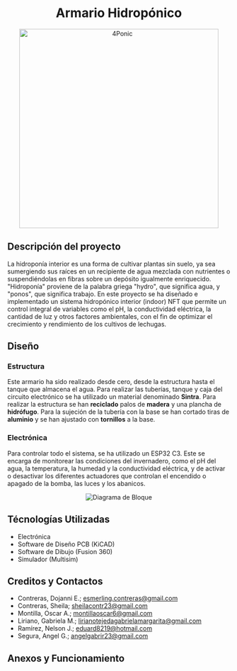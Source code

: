 <div align="center">
  <h1 align="center">Armario Hidropónico</h1>
  <img height="450px" src="https://github.com/Escondol/Armario-Hidro/assets/86692164/91512669-405f-489a-8807-8430636d0057" alt="4Ponic">
</div>

## Descripción del proyecto
La hidroponía interior es una forma de cultivar plantas sin suelo, ya sea sumergiendo sus raíces en un recipiente de agua mezclada con nutrientes o suspendiéndolas en fibras sobre un depósito igualmente enriquecido. "Hidroponía" proviene de la palabra griega "hydro", que significa agua, y "ponos", que significa trabajo. En este proyecto se ha diseñado e implementado un sistema hidropónico interior (indoor) NFT que permite un control integral de variables como el pH, la conductividad eléctrica, la cantidad de luz y otros factores ambientales, con el fin de optimizar el crecimiento y rendimiento de los cultivos de lechugas.

## Diseño
### Estructura
Este armario ha sido realizado desde cero, desde la estructura hasta el tanque que almacena el agua.
Para realizar las tuberías, tanque y caja del circuito electrónico se ha utilizado un material denominado **Sintra**.
Para realizar la estructura se han **reciclado** palos de **madera** y una plancha de **hidrófugo**.
Para la sujeción de la tubería con la base se han cortado tiras de **aluminio** y se han ajustado con **tornillos** a la base.

### Electrónica
Para controlar todo el sistema, se ha utilizado un ESP32 C3. Este se encarga de monitorear las condiciones del invernadero, como el pH del agua, la temperatura, la humedad y la conductividad eléctrica, y de activar o desactivar los diferentes actuadores que controlan el encendido o apagado de la bomba, las luces y los abanicos.
<div align="center">
<img src="https://github.com/Escondol/Armario-Hidro/assets/86692164/67170b69-71ed-4654-93c1-50ce4f12ee55" alt="Diagrama de Bloque">
</div>

## Técnologías Utilizadas
- Electrónica
- Software de Diseño PCB (KiCAD)
- Software de Dibujo (Fusion 360)
- Simulador (Multisim)

## Creditos y Contactos
- Contreras, Dojanni E.; esmerling.contreras@gmail.com
- Contreras, Sheila; sheilacontr23@gmail.com
- Montilla, Oscar A.; montillaoscar6@gmail.com
- Liriano, Gabriela M.; lirianotejedagabrielamargarita@gmail.com
- Ramírez, Nelson J.; eduard8219@hotmail.com
- Segura, Angel G.; angelgabrir23@gmail.com

## Anexos y Funcionamiento
<div align="center">

</div>

